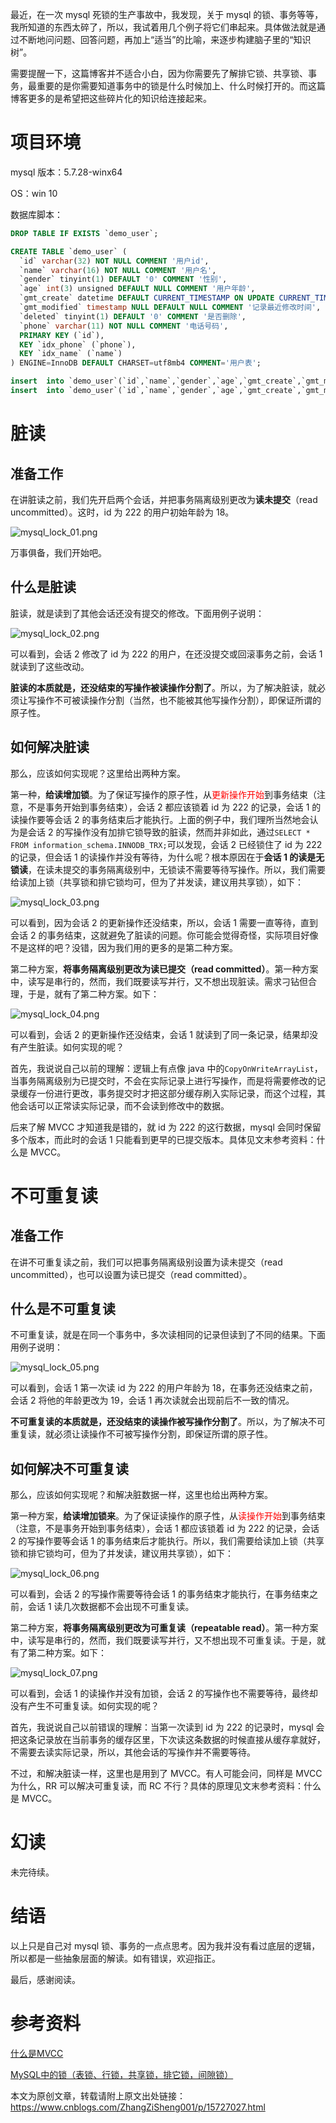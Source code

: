 最近，在一次 mysql 死锁的生产事故中，我发现，关于 mysql 的锁、事务等等，我所知道的东西太碎了，所以，我试着用几个例子将它们串起来。具体做法就是通过不断地问问题、回答问题，再加上“适当”的比喻，来逐步构建脑子里的“知识树”。

需要提醒一下，这篇博客并不适合小白，因为你需要先了解排它锁、共享锁、事务，最重要的是你需要知道事务中的锁是什么时候加上、什么时候打开的。而这篇博客更多的是希望把这些碎片化的知识给连接起来。

# 项目环境

mysql 版本：5.7.28-winx64

OS：win 10

数据库脚本：

```sql
DROP TABLE IF EXISTS `demo_user`;

CREATE TABLE `demo_user` (
  `id` varchar(32) NOT NULL COMMENT '用户id',
  `name` varchar(16) NOT NULL COMMENT '用户名',
  `gender` tinyint(1) DEFAULT '0' COMMENT '性别',
  `age` int(3) unsigned DEFAULT NULL COMMENT '用户年龄',
  `gmt_create` datetime DEFAULT CURRENT_TIMESTAMP ON UPDATE CURRENT_TIMESTAMP COMMENT '记录创建时间',
  `gmt_modified` timestamp NULL DEFAULT NULL COMMENT '记录最近修改时间',
  `deleted` tinyint(1) DEFAULT '0' COMMENT '是否删除',
  `phone` varchar(11) NOT NULL COMMENT '电话号码',
  PRIMARY KEY (`id`),
  KEY `idx_phone` (`phone`),
  KEY `idx_name` (`name`)
) ENGINE=InnoDB DEFAULT CHARSET=utf8mb4 COMMENT='用户表';

insert  into `demo_user`(`id`,`name`,`gender`,`age`,`gmt_create`,`gmt_modified`,`deleted`,`phone`) values ('222','zzs001',0,18,'2021-12-13 15:11:03','2021-12-13 09:59:12',0,'188******26');
insert  into `demo_user`(`id`,`name`,`gender`,`age`,`gmt_create`,`gmt_modified`,`deleted`,`phone`) values ('111','zzf001'0,18,'2001-08-27 11:00:11','2001-08-27 11:00:13',0,'188******22');
```

# 脏读

## 准备工作

在讲脏读之前，我们先开启两个会话，并把事务隔离级别更改为**读未提交**（read uncommitted）。这时，id 为 222 的用户初始年龄为 18。

![mysql_lock_01.png](https://img2020.cnblogs.com/blog/1731892/202112/1731892-20211224133444779-677797393.png)

万事俱备，我们开始吧。

## 什么是脏读

脏读，就是读到了其他会话还没有提交的修改。下面用例子说明：

![mysql_lock_02.png](https://img2020.cnblogs.com/blog/1731892/202112/1731892-20211224133458407-2045151803.png)

可以看到，会话 2 修改了 id 为 222 的用户，在还没提交或回滚事务之前，会话 1 就读到了这些改动。

**脏读的本质就是，还没结束的写操作被读操作分割了**。所以，为了解决脏读，就必须让写操作不可被读操作分割（当然，也不能被其他写操作分割），即保证所谓的原子性。

## 如何解决脏读

那么，应该如何实现呢？这里给出两种方案。

第一种，**给读增加锁**。为了保证写操作的原子性，从<font color='red'>更新操作开始</font>到事务结束（注意，不是事务开始到事务结束），会话 2 都应该锁着 id 为 222 的记录，会话 1 的读操作要等会话 2 的事务结束后才能执行。上面的例子中，我们理所当然地会认为是会话 2 的写操作没有加排它锁导致的脏读，然而并非如此，通过```SELECT * FROM information_schema.INNODB_TRX;```可以发现，会话 2 已经锁住了 id 为 222 的记录，但会话 1 的读操作并没有等待，为什么呢？根本原因在于**会话 1 的读是无锁读**，在读未提交的事务隔离级别中，无锁读不需要等待写操作。所以，我们需要给读加上锁（共享锁和排它锁均可，但为了并发读，建议用共享锁），如下：

![mysql_lock_03.png](https://img2020.cnblogs.com/blog/1731892/202112/1731892-20211224133512528-216817981.png)

可以看到，因为会话 2 的更新操作还没结束，所以，会话 1 需要一直等待，直到会话 2 的事务结束，这就避免了脏读的问题。你可能会觉得奇怪，实际项目好像不是这样的吧？没错，因为我们用的更多的是第二种方案。

第二种方案，**将事务隔离级别更改为读已提交（read committed）**。第一种方案中，读写是串行的，然而，我们既要读写并行，又不想出现脏读。需求刁钻但合理，于是，就有了第二种方案。如下：

![mysql_lock_04.png](https://img2020.cnblogs.com/blog/1731892/202112/1731892-20211224133535822-1733390967.png)

可以看到，会话 2 的更新操作还没结束，会话 1 就读到了同一条记录，结果却没有产生脏读。如何实现的呢？

首先，我说说自己以前的理解：逻辑上有点像 java 中的`CopyOnWriteArrayList`，当事务隔离级别为已提交时，不会在实际记录上进行写操作，而是将需要修改的记录缓存一份进行更改，事务提交时才把这部分缓存刷入实际记录，而这个过程，其他会话可以正常读实际记录，而不会读到修改中的数据。

后来了解 MVCC 才知道我是错的，就  id 为 222 的这行数据，mysql 会同时保留多个版本，而此时的会话 1 只能看到更早的已提交版本。具体见文末参考资料：什么是 MVCC。

# 不可重复读

## 准备工作

在讲不可重复读之前，我们可以把事务隔离级别设置为读未提交（read uncommitted），也可以设置为读已提交（read committed）。

## 什么是不可重复读

不可重复读，就是在同一个事务中，多次读相同的记录但读到了不同的结果。下面用例子说明：

![mysql_lock_05.png](https://img2020.cnblogs.com/blog/1731892/202112/1731892-20211224133550558-929208921.png)

可以看到，会话 1 第一次读 id 为 222 的用户年龄为 18，在事务还没结束之前，会话 2 将他的年龄更改为 19，会话 1 再次读就会出现前后不一致的情况。

**不可重复读的本质就是，还没结束的读操作被写操作分割了**。所以，为了解决不可重复读，就必须让读操作不可被写操作分割，即保证所谓的原子性。

## 如何解决不可重复读

那么，应该如何实现呢？和解决脏数据一样，这里也给出两种方案。

第一种方案，**给读增加锁来**。为了保证读操作的原子性，从<font color='red'>读操作开始</font>到事务结束（注意，不是事务开始到事务结束），会话 1 都应该锁着 id 为 222 的记录，会话 2 的写操作要等会话 1 的事务结束后才能执行。所以，我们需要给读加上锁（共享锁和排它锁均可，但为了并发读，建议用共享锁），如下：

![mysql_lock_06.png](https://img2020.cnblogs.com/blog/1731892/202112/1731892-20211224133604546-206350357.png)

可以看到，会话 2 的写操作需要等待会话 1 的事务结束才能执行，在事务结束之前，会话 1 读几次数据都不会出现不可重复读。

第二种方案，**将事务隔离级别更改为可重复读（repeatable read）**。第一种方案中，读写是串行的，然而，我们既要读写并行，又不想出现不可重复读。于是，就有了第二种方案。如下：

![mysql_lock_07.png](https://img2020.cnblogs.com/blog/1731892/202112/1731892-20211224165728234-546157055.png)

可以看到，会话 1 的读操作并没有加锁，会话 2 的写操作也不需要等待，最终却没有产生不可重复读。如何实现的呢？

首先，我说说自己以前错误的理解：当第一次读到 id 为 222 的记录时，mysql 会把这条记录放在当前事务的缓存区里，下次读这条数据的时候直接从缓存拿就好，不需要去读实际记录，所以，其他会话的写操作并不需要等待。

不过，和解决脏读一样，这里也是用到了 MVCC。有人可能会问，同样是 MVCC 为什么，RR 可以解决可重复读，而 RC 不行？具体的原理见文末参考资料：什么是 MVCC。

# 幻读

未完待续。

# 结语

以上只是自己对 mysql 锁、事务的一点点思考。因为我并没有看过底层的逻辑，所以都是一些抽象层面的解读。如有错误，欢迎指正。

最后，感谢阅读。

# 参考资料

[什么是MVCC](https://www.cnblogs.com/zzyhogwarts/p/14974541.html)

[MySQL中的锁（表锁、行锁，共享锁，排它锁，间隙锁）](https://blog.csdn.net/soonfly/article/details/70238902)

本文为原创文章，转载请附上原文出处链接：https://www.cnblogs.com/ZhangZiSheng001/p/15727027.html